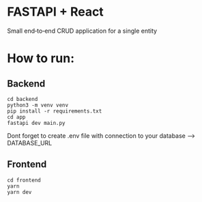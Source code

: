 # FASTAPI + React

Small end‑to‑end CRUD application for a single entity

# How to run: 
## Backend
```
cd backend 
python3 -m venv venv
pip install -r requirements.txt
cd app
fastapi dev main.py
```

Dont forget to create .env file with connection to your database  --> DATABASE_URL

## Frontend
```
cd frontend
yarn
yarn dev
```


